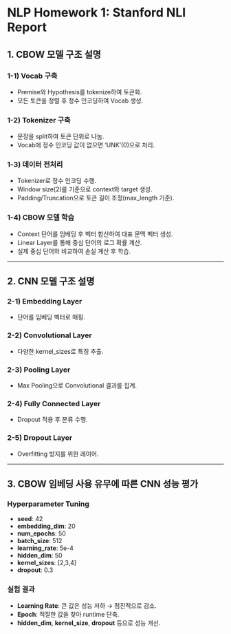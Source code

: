 # NLP Homework 1: Stanford NLI Report  

## 1. CBOW 모델 구조 설명  
### 1-1) Vocab 구축  
- Premise와 Hypothesis를 tokenize하여 토큰화.  
- 모든 토큰을 정렬 후 정수 인코딩하여 Vocab 생성.  

### 1-2) Tokenizer 구축  
- 문장을 split하여 토큰 단위로 나눔.  
- Vocab에 정수 인코딩 값이 없으면 ‘UNK’(0)으로 처리.  

### 1-3) 데이터 전처리  
- Tokenizer로 정수 인코딩 수행.  
- Window size(2)를 기준으로 context와 target 생성.  
- Padding/Truncation으로 토큰 길이 조정(max_length 기준).  

### 1-4) CBOW 모델 학습  
- Context 단어를 임베딩 후 벡터 합산하여 대표 문맥 벡터 생성.  
- Linear Layer를 통해 중심 단어의 로그 확률 계산.  
- 실제 중심 단어와 비교하여 손실 계산 후 학습.  

---

## 2. CNN 모델 구조 설명  
### 2-1) Embedding Layer  
- 단어를 임베딩 벡터로 매핑.  

### 2-2) Convolutional Layer  
- 다양한 kernel_sizes로 특징 추출.  

### 2-3) Pooling Layer  
- Max Pooling으로 Convolutional 결과를 집계.  

### 2-4) Fully Connected Layer  
- Dropout 적용 후 분류 수행.  

### 2-5) Dropout Layer  
- Overfitting 방지를 위한 레이어.  

---

## 3. CBOW 임베딩 사용 유무에 따른 CNN 성능 평가  
### Hyperparameter Tuning  
- **seed**: 42  
- **embedding_dim**: 20  
- **num_epochs**: 50  
- **batch_size**: 512  
- **learning_rate**: 5e-4  
- **hidden_dim**: 50  
- **kernel_sizes**: [2,3,4]  
- **dropout**: 0.3  

### 실험 결과  
- **Learning Rate**: 큰 값은 성능 저하 → 점진적으로 감소.  
- **Epoch**: 적절한 값을 찾아 runtime 단축.  
- **hidden_dim**, **kernel_size**, **dropout** 등으로 성능 개선.  
